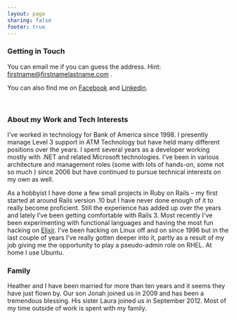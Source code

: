 ```yaml
---
layout: page
sharing: false
footer: true
---
```




### Getting in Touch

You can email me if you can guess the address. Hint: firstname@firstnamelastname.com . 

You can also find me on [Facebook](https://www.facebook.com/JeremyHuffman) and [Linkedin](http://www.linkedin.com/in/jeremyhuffman). 

<br/>

### About my Work and Tech Interests

I’ve worked in technology for Bank of America since 1998. I presently manage Level 3 support in ATM Technology but have held many different positions over the years.   I spent several years as a developer working mostly with .NET and related Microsoft technologies.  I’ve been in various architecture and management roles (some with lots of hands-on, some not so much ) since 2006 but have continued to pursue technical interests on my own as well.

As a hobbyist I have done a few small projects in Ruby on Rails – my first started at around Rails version .10 but I have never done enough of it to really become proficient. Still the experience has added up over the years and lately I’ve been getting comfortable with Rails 3. Most recently I've been experimenting with functional languages and having the most fun hacking on [Elixir](http://elixir-lang.org).  I’ve been hacking on Linux off and on since 1996 but in the last couple of years I’ve really gotten deeper into it, partly as a result of my job giving me the opportunity to play a pseudo-admin role on RHEL. At home I use Ubuntu.

### Family

Heather and I have been married for more than ten years and it seems they have just flown by. Our son Jonah joined us in 2009 and has been a tremendous blessing. His sister Laura joined us in September 2012. Most of my time outside of work is spent with my family.

